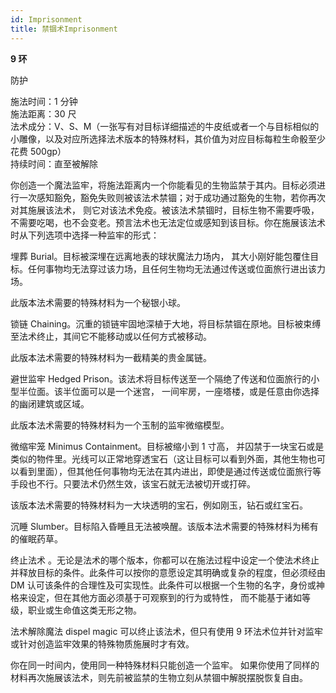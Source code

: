 ```yaml
---
id: Imprisonment
title: 禁锢术Imprisonment
---
```


**9 环**

防护

施法时间：1 分钟  
施法距离：30 尺  
法术成分：V、S、M（一张写有对目标详细描述的牛皮纸或者一个与目标相似的小雕像，以及对应所选择法术版本的特殊材料，其价值为对应目标每粒生命骰至少花费 500gp）  
持续时间：直至被解除

你创造一个魔法监牢，将施法距离内一个你能看见的生物监禁于其内。目标必须进行一次感知豁免，豁免失败则被该法术禁锢；对于成功通过豁免的生物，若你再次对其施展该法术，
则它对该法术免疫。被该法术禁锢时，目标生物不需要呼吸，
不需要吃喝，也不会变老。预言法术也无法定位或感知到该目标。你在施展该法术时从下列选项中选择一种监牢的形式：

埋葬
Burial。目标被深埋在远离地表的球状魔法力场内，
其大小刚好能包覆住目标。任何事物均无法穿过该力场，且任何生物均无法通过传送或位面旅行进出该力场。

此版本法术需要的特殊材料为一个秘银小球。

锁链
Chaining。沉重的锁链牢固地深植于大地，将目标禁锢在原地。目标被束缚至法术终止，其间它不能移动或以任何方式被移动。

此版本法术需要的特殊材料为一截精美的贵金属链。

避世监牢
Hedged Prison。该法术将目标传送至一个隔绝了传送和位面旅行的小型半位面。该半位面可以是一个迷宫，
一间牢房，一座塔楼，或是任意由你选择的幽闭建筑或区域。

此版本法术需要的特殊材料为一个玉制的监牢微缩模型。

微缩牢笼
Minimus Containment。目标被缩小到 1 寸高，
并囚禁于一块宝石或是类似的物件里。光线可以正常地穿透宝石（这让目标可以看到外面，其他生物也可以看到里面），但其他任何事物均无法在其内进出，即使是通过传送或位面旅行等手段也不行。只要法术仍然生效，该宝石就无法被切开或打碎。

该版本法术需要的特殊材料为一大块透明的宝石，例如刚玉，钻石或红宝石。

沉睡
Slumber。目标陷入昏睡且无法被唤醒。该版本法术需要的特殊材料为稀有的催眠药草。

终止法术
。无论是法术的哪个版本，你都可以在施法过程中设定一个使法术终止并释放目标的条件。此条件可以按你的意愿设定其明确或复杂的程度，但必须经由 DM 认可该条件的合理性及可实现性。此条件可以根据一个生物的名字，身份或神格来设定，但在其他方面必须基于可观察到的行为或特性，
而不能基于诸如等级，职业或生命值这类无形之物。

法术解除魔法
dispel magic 可以终止该法术，但只有使用
9 环法术位并针对监牢或针对创造监牢效果的特殊物质施展时才有效。

你在同一时间内，使用同一种特殊材料只能创造一个监牢。
如果你使用了同样的材料再次施展该法术，则先前被监禁的生物立刻从禁锢中解脱摆脱恢复自由。

